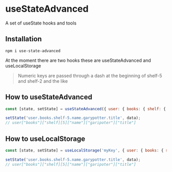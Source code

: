 # useStateAdvanced
A set of useState hooks and tools

## Installation
```
npm i use-state-advanced
```
At the moment there are two hooks these are useStateAdvanced and useLocalStorage
> Numeric keys are passed through a dash at the beginning of shelf-5 and shelf-2 and the like
## How to useStateAdvanced


```js
const [state, setState] = useStateAdvanced({ user: { books: { shelf: {...and the like} } } });

setState('user.books.shelf-5.name.garypotter.title', data);
// user["books"]["shelf][5]["name"]["garipoter"]["title"]
```
## How to useLocalStorage

 
```js
const [state, setState] = useLocalStorage('myKey', { user: { books: { shelf: {...and the like} } } });

setState('user.books.shelf-5.name.garypotter.title', data);
// user["books"]["shelf][5]["name"]["garipoter"]["title"]
```
